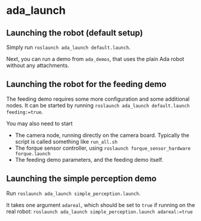# ada_launch

## Launching the robot (default setup)

Simply run `roslaunch ada_launch default.launch`.

Next, you can run a demo from `ada_demos`, that uses the plain Ada robot without any attachments.

## Launching the robot for the feeding demo

The feeding demo requires some more configuration and some additional nodes.
It can be started by running `roslaunch ada_launch default.launch feeding:=true`.

You may also need to start
- The camera node, running directly on the camera board. Typically the script is called something like `run_all.sh`
- The forque sensor controller, using `roslaunch forque_sensor_hardware forque.launch`
- The feeding demo parameters, and the feeding demo itself.

## Launching the simple perception demo

Run `roslaunch ada_launch simple_perception.launch`.

It takes one argument `adareal`, which should be set to `true` if running on the real robot:
`roslaunch ada_launch simple_perception.launch adareal:=true`
